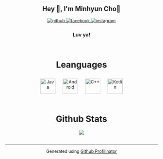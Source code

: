 

###       
## <div align="center">Hey 👋, I'm Minhyun Cho👀</div>  
  

<div align="center">
<a href="https://github.com/Jayfunf" target="_blank">
<img src=https://img.shields.io/badge/github-%2324292e.svg?&style=for-the-badge&logo=github&logoColor=white alt=github style="margin-bottom: 5px;" />
</a>
<a href="https://www.facebook.com/minhyuncho7925" target="_blank">
<img src=https://img.shields.io/badge/facebook-%232E87FB.svg?&style=for-the-badge&logo=facebook&logoColor=white alt=facebook style="margin-bottom: 5px;" />
</a>
<a href="https://instagram.com/jay_funf__5" target="_blank">
<img src=https://img.shields.io/badge/instagram-%23000000.svg?&style=for-the-badge&logo=instagram&logoColor=white alt=instagram style="margin-bottom: 5px;" />
</a>  
</div>  
  

### <div align="center">Luv ya!</div>  
  

<br/>  

# <div align="center">Leanguages</div>    

<div align="center">  
<img style="margin: 10px" src="https://profilinator.rishav.dev/skills-assets/java-original-wordmark.svg" alt="Java" height="50" />  
<img style="margin: 10px" src="https://profilinator.rishav.dev/skills-assets/android-original-wordmark.svg" alt="Android" height="50" />
<img style="margin: 10px" src="https://profilinator.rishav.dev/skills-assets/cplusplus-original.svg" alt="C++" height="50" />
<img style="margin: 10px" src="https://profilinator.rishav.dev/skills-assets/kotlinlang-icon.svg" alt="Kotlin" height="50" />
</div>    

<br/>  

# <div align="center">Github Stats</div>  
  

<div align="center"><img src="https://github-readme-stats.vercel.app/api/top-langs/?username=jayfunf&hide_border=true&layout=compact" align="center" /></div>
<br />

----
<div align="center">Generated using <a href="https://profilinator.rishav.dev/" target="_blank">Github Profilinator</a></div>
